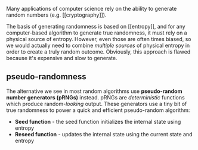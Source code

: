 Many applications of computer science rely on the ability to generate random numbers (e.g. [[cryptography]]). 

The basis of generating randomness is based on [[entropy]], and for any computer-based algorithm to generate true randomness, it must rely on a physical source of entropy. However, even those are often times biased, so we would actually need to combine *multiple sources* of physical entropy in order to create a truly random outcome. Obviously, this approach is flawed because it's expensive and slow to generate.

## pseudo-randomness
The alternative we see in most random algorithms use **pseudo-random number generators (pRNGs)** instead. pRNGs are *deterministic* functions which produce random-*looking* output. These generators use a tiny bit of true randomness to power a quick and efficient pseudo-random algorithm:
- **Seed function** - the seed function initializes the internal state using entropy
- **Reseed function** - updates the internal state using the current state and entropy

